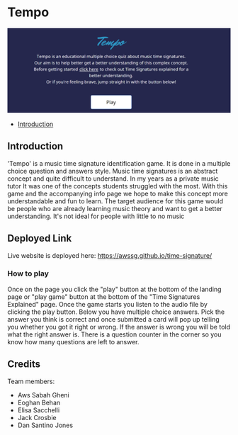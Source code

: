 # Tempo

![landing-page](assets/images/landing-page.png)


- [Introduction](#introduction)


## Introduction

'Tempo' is a music time signature identification game. It is done in a multiple choice question and answers style.
Music time signatures is an abstract concept and quite difficult to understand. In my years as a private music tutor It was one of the concepts students struggled with the most. With this game and the accompanying info page we hope to make this concept more understandable and fun to learn. The target audience for this game would be people who are already learning music theory and want to get a better understanding. It's not ideal for people with little to no music


## Deployed Link

Live website is deployed here: https://awssg.github.io/time-signature/

### How to play

Once on the page you click the "play" button at the bottom of the landing page or "play game" button at the bottom of the "Time Signatures Explained" page. Once the game starts you listen to the audio file by clicking the play button. Below you have multiple choice answers. Pick the answer you think is correct and once submitted a card will pop up telling you whether you got it right or wrong. If the answer is wrong you will be told what the right answer is. There is a question counter in the corner so you know how many questions are left to answer.

## Credits

Team members:
- Aws Sabah Gheni
- Eoghan Behan
- Elisa Sacchelli
- Jack Crosbie
- Dan Santino Jones
 

